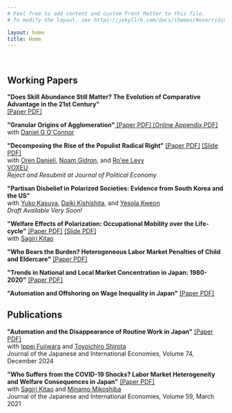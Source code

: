 ```yaml
---
# Feel free to add content and custom Front Matter to this file.
# To modify the layout, see https://jekyllrb.com/docs/themes/#overriding-theme-defaults

layout: home
title: Home
---
```

<br>

## Working Papers

**"Does Skill Abundance Still Matter? The Evolution of Comparative Advantage in the 21st Century"**<a href="/files/research/KIKUCHI-skill-trade.pdf" target="_blank"> <br>
 [Paper PDF]</a><br>

**"Granular Origins of Agglomeration"**<a href="/files/research/KIKUCHI-OCONNOR-granular-spatial.pdf" target="_blank"> [Paper PDF]</a><a href="/files/research/KIKUCHI-OCONNOR-granular-spatial-OnlineApp.pdf" target="_blank"> [Online Appendix PDF]</a><br>
with  <a href="https://www.danielgoconnor.com" target="_blank">Daniel G O'Connor</a><br>

**"Decomposing the Rise of the Populist Radical Right"** <a href="/files/research/DGKL-Populism.pdf" target="_blank">[Paper PDF]</a>
<a href="/files/research/slide-DGKL-Populism.pdf" target="_blank">[Slide PDF]</a><br>
with <a href="https://www.orendanieli.com/home" target="_blank">Oren Danieli</a>, 
<a href="https://noamgidron.com/" target="_blank">Noam Gidron</a>, 
and <a href="https://www.roeelevy.com/" target="_blank">Ro'ee Levy</a><br>
 <a href="https://cepr.org/voxeu/columns/decomposing-rise-populist-radical-right-how-changes-priorities-explain-electoral" target="_blank">VOXEU</a><br>
*Reject and Resubmit at Journal of Political Economy* <br>

**"Partisan Disbelief in Polarized Societies: Evidence from South Korea and the US"** <br>
with  <a href="https://yukokasuya.com/" target="_blank">Yuko Kasuya</a>, <a href="https://sites.google.com/site/kishishitaecon/" target="_blank">Daiki Kishishita</a>, and <a href="https://yesolakweon.github.io/" target="_blank">Yesola Kweon</a> <br>
*Draft Available Very Soon!* <br>


**"Welfare Effects of Polarization: Occupational Mobility over the Life-cycle"** <a href="/files/research/KK-ROBOT.pdf" target="_blank">[Paper PDF]</a> <a href="/files/research/slide-KK-ROBOT.pdf" target="_blank">[Slide PDF]</a><br>
with <a href="https://sites.google.com/site/sagirikitao/home" target="_blank">Sagiri Kitao</a><br>

**"Who Bears the Burden? Heterogeneous Labor Market Penalties of Child and Eldercare"** <a href="/files/research/KIKUCHI_LTC_Penalty.pdf" target="_blank">[Paper PDF]</a><br>

**"Trends in National and Local Market Concentration in Japan: 1980-2020"** <a href="/files/research/KIKUCHI_JPN_concentration.pdf" target="_blank">[Paper PDF]</a><br>

**"Automation and Offshoring on Wage Inequality in Japan"** <a href="/files/research/KIKUCHI_JPN_techtrade_ineq.pdf" target="_blank">[Paper PDF]</a><br>

## Publications 

**"Automation and the Disappearance of Routine Work in Japan"**
<a href="/files/research/FKS-robot-japan.pdf" target="_blank">[Paper PDF]</a><br>
with <a href="https://sites.google.com/site/ippeifujiwara/" target="_blank">Ippei Fujiwara</a> and <a href="https://researchmap.jp/81332791111?lang=en" target="_blank">Toyoichiro Shirota</a><br>
Journal of the Japanese and International Economies, Volume 74, December 2024 <br>


**"Who Suffers from the COVID-19 Shocks? Labor Market Heterogeneity and Welfare Consequences in Japan"**
 <a href="/files/research/KKM-COVID19.pdf" target="_blank">[Paper PDF]</a><br>
with  <a href="https://sites.google.com/site/sagirikitao/home" target="_blank">Sagiri Kitao</a> and
 <a href="https://sites.google.com/view/minamomikoshiba/home" target="_blank">Minamo Mikoshiba</a><br>
Journal of the Japanese and International Economies, Volume 59, March 2021 <br>